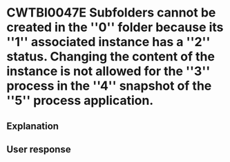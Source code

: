 # CWTBI0047E Subfolders cannot be created in the ''0'' folder because its ''1'' associated instance has a ''2'' status. Changing the content of the instance is not allowed for the ''3'' process in the ''4'' snapshot of the ''5'' process application.

## Explanation

## User response
